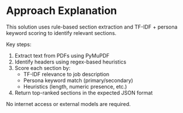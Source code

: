 # Approach Explanation

This solution uses rule-based section extraction and TF-IDF + persona keyword scoring to identify relevant sections.

Key steps:
1. Extract text from PDFs using PyMuPDF
2. Identify headers using regex-based heuristics
3. Score each section by:
   - TF-IDF relevance to job description
   - Persona keyword match (primary/secondary)
   - Heuristics (length, numeric presence, etc.)
4. Return top-ranked sections in the expected JSON format

No internet access or external models are required.
